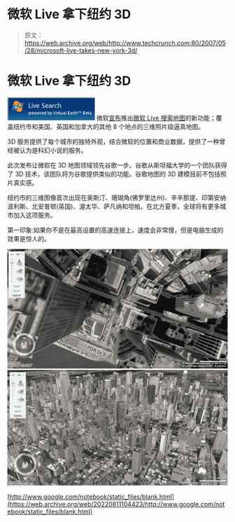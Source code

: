 # 微软 Live 拿下纽约 3D

> 原文：<https://web.archive.org/web/http://www.techcrunch.com:80/2007/05/28/microsoft-live-takes-new-york-3d/>

# 微软 Live 拿下纽约 3D

[![livesearch.jpg](img/93b3aafae3a07be58a1174e13ed5ce48.png)](https://web.archive.org/web/20220811104423/http://maps.live.com/) 微软[宣布](https://web.archive.org/web/20220811104423/http://www.microsoft.com/presspass/press/2007/may07/05-28NYC3DMA.mspx)推出[微软 Live 搜索地图](https://web.archive.org/web/20220811104423/http://maps.live.com/)的新功能；覆盖纽约市和美国、英国和加拿大的其他 8 个地点的三维照片级逼真地图。

3D 服务提供了每个城市的独特外观，结合微软的位置和商业数据，提供了一种曾经被认为是科幻小说的服务。

此次发布让微软在 3D 地图领域领先谷歌一步。谷歌从斯坦福大学的一个团队获得了 3D 技术，该团队将为谷歌提供类似的功能。谷歌地图的 3D 建模目前不包括照片真实感。

纽约市的三维图像首次出现在奥斯汀、珊瑚角(佛罗里达州)、辛辛那提、印第安纳波利斯、北安普顿(英国)、渥太华、萨凡纳和坦帕。在北方夏季，全球将有更多城市加入这项服务。

第一印象:如果你不是在最高设置的高速连接上，速度会非常慢，但是电脑生成的效果是惊人的。

![3d1.jpg](img/4338d1ea6c86d7dd66057064f8bea994.png) ![3d2.jpg](img/196cfb078969f18313a2380b68f92ced.png)

[http://www.google.com/notebook/static_files/blank.html](https://web.archive.org/web/20220811104423/http://www.google.com/notebook/static_files/blank.html)